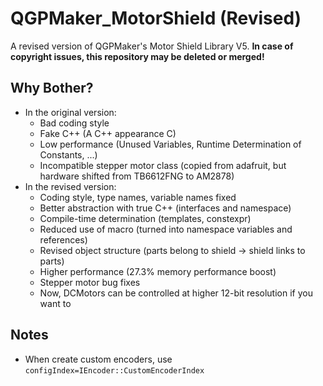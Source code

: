 # QGPMaker_MotorShield (Revised)
A revised version of QGPMaker's Motor Shield Library V5. **In case of copyright issues, this repository may be deleted or merged!**

## Why Bother?
- In the original version:
  - Bad coding style
  - Fake C++ (A C++ appearance C)
  - Low performance (Unused Variables, Runtime Determination of Constants, ...)
  - Incompatible stepper motor class (copied from adafruit, but hardware shifted from TB6612FNG to AM2878)
- In the revised version:
  - Coding style, type names, variable names fixed
  - Better abstraction with true C++ (interfaces and namespace)
  - Compile-time determination (templates, constexpr)
  - Reduced use of macro (turned into namespace variables and references)
  - Revised object structure (parts belong to shield -> shield links to parts)
  - Higher performance (27.3\% memory performance boost)
  - Stepper motor bug fixes
  - Now, DCMotors can be controlled at higher 12-bit resolution if you want to

## Notes
- When create custom encoders, use `configIndex=IEncoder::CustomEncoderIndex`
